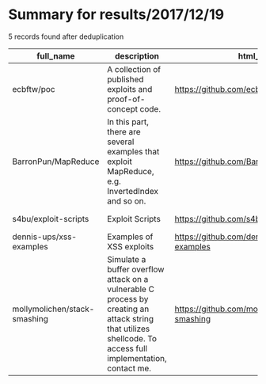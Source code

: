 
# Summary for results/2017/12/19
    
5 records found after deduplication

| full_name | description | html_url | matched_list | matched_count | pushed_at | size | stargazers_count | language | forks_count | vul_ids |
|------------------------------|--------------------------------------------------------------------------------------------------------------------------------------------------------------|-------------------------------------------------|----------------|-----------------|---------------------------|--------|--------------------|------------|---------------|-----------|
| ecbftw/poc | A collection of published exploits and proof-of-concept code. | https://github.com/ecbftw/poc | ['exploit'] | 1 | 2017-12-19 16:25:45+00:00 | 8 | 17 | Python | 5 | [] |
| BarronPun/MapReduce | In this part, there are several examples that exploit MapReduce, e.g. InvertedIndex and so on. | https://github.com/BarronPun/MapReduce | ['exploit'] | 1 | 2017-12-19 05:48:28+00:00 | 21 | 1 | Java | 0 | [] |
| s4bu/exploit-scripts | Exploit Scripts | https://github.com/s4bu/exploit-scripts | ['exploit'] | 1 | 2017-12-19 11:58:49+00:00 | 0 | 0 | | 0 | [] |
| dennis-ups/xss-examples | Examples of XSS exploits | https://github.com/dennis-ups/xss-examples | ['exploit'] | 1 | 2017-12-19 19:12:49+00:00 | 3 | 0 | JavaScript | 0 | [] |
| mollymolichen/stack-smashing | Simulate a buffer overflow attack on a vulnerable C process by creating an attack string that utilizes shellcode. To access full implementation, contact me. | https://github.com/mollymolichen/stack-smashing | ['shellcode'] | 1 | 2017-12-19 23:17:19+00:00 | 3 | 0 | C | 0 | [] |
